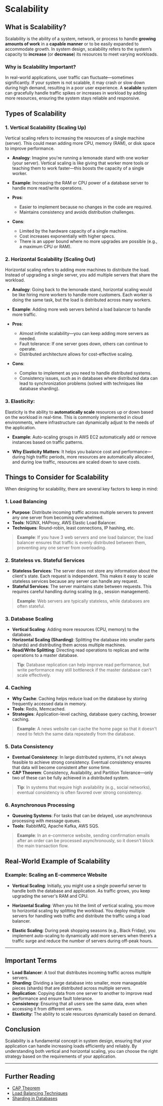 # Scalability

## What is Scalability?

Scalability is the ability of a system, network, or process to handle **growing amounts of work** in a **capable manner** or to be easily expanded to accommodate growth. In system design, scalability refers to the system’s capacity to **increase** (or **decrease**) its resources to meet varying workloads.

### Why is Scalability Important?

In real-world applications, user traffic can fluctuate—sometimes significantly. If your system is not scalable, it may crash or slow down during high demand, resulting in a poor user experience. A **scalable** system can gracefully handle traffic spikes or increases in workload by adding more resources, ensuring the system stays reliable and responsive.

## Types of Scalability

### 1. **Vertical Scalability (Scaling Up)**

Vertical scaling refers to increasing the resources of a single machine (server). This could mean adding more CPU, memory (RAM), or disk space to improve performance.

- **Analogy**: Imagine you're running a lemonade stand with one worker (your server). Vertical scaling is like giving that worker more tools or teaching them to work faster—this boosts the capacity of a single worker.

- **Example**: Increasing the RAM or CPU power of a database server to handle more read/write operations.

- **Pros**:
    - Easier to implement because no changes in the code are required.
    - Maintains consistency and avoids distribution challenges.

- **Cons**:
    - Limited by the hardware capacity of a single machine.
    - Cost increases exponentially with higher specs.
    - There is an upper bound where no more upgrades are possible (e.g., a maximum CPU or RAM).

### 2. **Horizontal Scalability (Scaling Out)**

Horizontal scaling refers to adding more machines to distribute the load. Instead of upgrading a single server, you add multiple servers that share the workload.

- **Analogy**: Going back to the lemonade stand, horizontal scaling would be like hiring more workers to handle more customers. Each worker is doing the same task, but the load is distributed across many workers.

- **Example**: Adding more web servers behind a load balancer to handle more traffic.

- **Pros**:
    - Almost infinite scalability—you can keep adding more servers as needed.
    - Fault tolerance: If one server goes down, others can continue to operate.
    - Distributed architecture allows for cost-effective scaling.

- **Cons**:
    - Complex to implement as you need to handle distributed systems.
    - Consistency issues, such as in databases where distributed data can lead to synchronization problems (solved with techniques like database sharding).

### 3. **Elasticity**:
Elasticity is the ability to **automatically scale** resources up or down based on the workload in real-time. This is commonly implemented in cloud environments, where infrastructure can dynamically adjust to the needs of the application.

- **Example**: Auto-scaling groups in AWS EC2 automatically add or remove instances based on traffic patterns.

- **Why Elasticity Matters**: It helps you balance cost and performance—during high traffic periods, more resources are automatically allocated, and during low traffic, resources are scaled down to save costs.

## Things to Consider for Scalability

When designing for scalability, there are several key factors to keep in mind:

### 1. **Load Balancing**
- **Purpose**: Distribute incoming traffic across multiple servers to prevent any one server from becoming overwhelmed.
- **Tools**: NGINX, HAProxy, AWS Elastic Load Balancer.
- **Techniques**: Round-robin, least connections, IP hashing, etc.

> **Example**: If you have 3 web servers and one load balancer, the load balancer ensures that traffic is evenly distributed between them, preventing any one server from overloading.

### 2. **Stateless vs. Stateful Services**
- **Stateless Services**: The server does not store any information about the client's state. Each request is independent. This makes it easy to scale stateless services because any server can handle any request.
- **Stateful Services**: The server maintains state between requests. This requires careful handling during scaling (e.g., session management).

> **Example**: Web servers are typically stateless, while databases are often stateful.

### 3. **Database Scaling**
- **Vertical Scaling**: Adding more resources (CPU, memory) to the database.
- **Horizontal Scaling (Sharding)**: Splitting the database into smaller parts (shards) and distributing them across multiple machines.
- **Read/Write Splitting**: Directing read operations to replicas and write operations to a master database.

> **Tip**: Database replication can help improve read performance, but write performance may still bottleneck if the master database can't scale effectively.

### 4. **Caching**
- **Why Cache**: Caching helps reduce load on the database by storing frequently accessed data in memory.
- **Tools**: Redis, Memcached.
- **Strategies**: Application-level caching, database query caching, browser caching.

> **Example**: A news website can cache the home page so that it doesn't need to fetch the same data repeatedly from the database.

### 5. **Data Consistency**
- **Eventual Consistency**: In large distributed systems, it's not always feasible to achieve strong consistency. Eventual consistency ensures that data will become consistent after some time.
- **CAP Theorem**: Consistency, Availability, and Partition Tolerance—only two of these can be fully achieved in a distributed system.

> **Tip**: In systems that require high availability (e.g., social networks), eventual consistency is often favored over strong consistency.

### 6. **Asynchronous Processing**
- **Queueing Systems**: For tasks that can be delayed, use asynchronous processing with message queues.
- **Tools**: RabbitMQ, Apache Kafka, AWS SQS.

> **Example**: In an e-commerce website, sending confirmation emails after an order can be processed asynchronously, so it doesn't block the main transaction flow.

## Real-World Example of Scalability

### Example: Scaling an E-commerce Website

- **Vertical Scaling**: Initially, you might use a single powerful server to handle both the database and application. As traffic grows, you keep upgrading the server's RAM and CPU.

- **Horizontal Scaling**: When you hit the limit of vertical scaling, you move to horizontal scaling by splitting the workload. You deploy multiple servers for handling web traffic and distribute the traffic using a load balancer.

- **Elastic Scaling**: During peak shopping seasons (e.g., Black Friday), you implement auto-scaling to dynamically add more servers when there’s a traffic surge and reduce the number of servers during off-peak hours.

---

## Important Terms

- **Load Balancer**: A tool that distributes incoming traffic across multiple servers.
- **Sharding**: Dividing a large database into smaller, more manageable pieces (shards) that are distributed across multiple servers.
- **Replication**: Copying data from one server to another to improve read performance and ensure fault tolerance.
- **Consistency**: Ensuring that all users see the same data, even when accessing it from different servers.
- **Elasticity**: The ability to scale resources dynamically based on demand.

## Conclusion

Scalability is a fundamental concept in system design, ensuring that your application can handle increasing loads efficiently and reliably. By understanding both vertical and horizontal scaling, you can choose the right strategy based on the requirements of your application.

---

## Further Reading

- [CAP Theorem](https://en.wikipedia.org/wiki/CAP_theorem)
- [Load Balancing Techniques](https://en.wikipedia.org/wiki/Load_balancing_(computing))
- [Sharding in Databases](https://docs.mongodb.com/manual/sharding/)